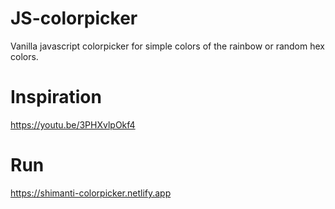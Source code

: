 # JS-colorpicker

Vanilla javascript colorpicker for simple colors of the rainbow or random hex colors.

# Inspiration
https://youtu.be/3PHXvlpOkf4

# Run
https://shimanti-colorpicker.netlify.app
